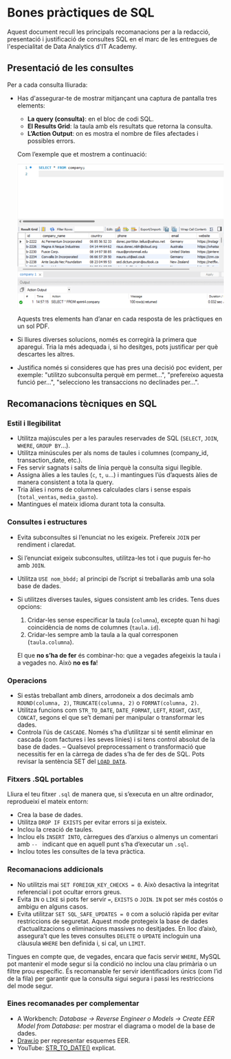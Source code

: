 # Bones pràctiques de SQL

Aquest document recull les principals recomanacions per a la redacció, presentació i justificació de consultes SQL en el marc de les entregues de l'especialitat de Data Analytics d'IT Academy.

## Presentació de les consultes

Per a cada consulta lliurada:

- Has d'assegurar-te de mostrar mitjançant una captura de pantalla tres elements:

    - **La query (consulta)**: en el bloc de codi SQL.
    - **El Results Grid**: la taula amb els resultats que retorna la consulta.
    - **L’Action Output**: on es mostra el nombre de files afectades i possibles errors.

    Com l’exemple que et mostrem a continuació:

    ![alt text](./images/screenshot-query.png)

    Aquests tres elements han d’anar en cada resposta de les pràctiques en un sol PDF. 

- Si lliures diverses solucions, només es corregirà la primera que aparegui. Tria la més adequada i, si ho desitges, pots justificar per què descartes les altres.

- Justifica només si consideres que has pres una decisió poc evident, per exemple: "utilitzo subconsulta perquè em permet...", "prefereixo aquesta funció per...", "selecciono les transaccions no declinades per...".

## Recomanacions tècniques en SQL

### Estil i llegibilitat

- Utilitza majúscules per a les paraules reservades de SQL (``SELECT``, ``JOIN``, ``WHERE``, ``GROUP BY``...).
- Utilitza minúscules per als noms de taules i columnes (company_id, transaction_date, etc.).
- Fes servir sagnats i salts de línia perquè la consulta sigui llegible.
- Assigna àlies a les taules (`c`, `t`, `u`...) i mantingues l’ús d’aquests àlies de manera consistent a tota la query.
- Tria àlies i noms de columnes calculades clars i sense espais (`total_ventas`, `media_gasto`).
- Mantingues el mateix idioma durant tota la consulta.

### Consultes i estructures

- Evita subconsultes si l’enunciat no les exigeix. Prefereix `JOIN` per rendiment i claredat.
- Si l’enunciat exigeix subconsultes, utilitza-les tot i que puguis fer-ho amb `JOIN`.
- Utilitza `USE nom_bbdd;` al principi de l’script si treballaràs amb una sola base de dades.
- Si utilitzes diverses taules, sigues consistent amb les crides. Tens dues opcions:
    1. Cridar-les sense especificar la taula (`columna`), excepte quan hi hagi coincidència de noms de columnes (`taula.id`).
    2. Cridar-les sempre amb la taula a la qual corresponen (`taula.columna`).

    El que **no s’ha de fer** és combinar-ho: que a vegades afegeixis la taula i a vegades no. Això **no es fa**!

### Operacions

- Si estàs treballant amb diners, arrodoneix a dos decimals amb `ROUND(columna, 2)`, `TRUNCATE(columna, 2)` o `FORMAT(columna, 2)`.
- Utilitza funcions com `STR_TO_DATE`, `DATE_FORMAT`, `LEFT`, `RIGHT`, `CAST`, `CONCAT`, segons el que se’t demani per manipular o transformar les dades.
- Controla l’ús de `CASCADE`. Només s’ha d’utilitzar si té sentit eliminar en cascada (com factures i les seves línies) i si tens control absolut de la base de dades.
– Qualsevol preprocessament o transformació que necessitis fer en la càrrega de dades s’ha de fer des de SQL. Pots revisar la sentència SET del [``LOAD DATA``](https://dev.mysql.com/doc/refman/8.4/en/load-data.html).

### Fitxers .SQL portables

Lliura el teu fitxer `.sql` de manera que, si s’executa en un altre ordinador, reprodueixi el mateix entorn:

- Crea la base de dades.
- Utilitza `DROP IF EXISTS` per evitar errors si ja existeix.
- Inclou la creació de taules.
- Inclou els `INSERT INTO`, càrregues des d’arxius o almenys un comentari amb `-- ` indicant que en aquell punt s’ha d’executar un `.sql`.
- Inclou totes les consultes de la teva pràctica.

### Recomanacions addicionals

- No utilitzis mai `SET FOREIGN_KEY_CHECKS = 0`. Això desactiva la integritat referencial i pot ocultar errors greus.
- Evita `IN` o `LIKE` si pots fer servir `=`, `EXISTS` o `JOIN`. `IN` pot ser més costós o ambigu en alguns casos.
- Evita utilitzar `SET SQL_SAFE_UPDATES = 0` com a solució ràpida per evitar restriccions de seguretat. Aquest mode protegeix la base de dades d’actualitzacions o eliminacions massives no desitjades. En lloc d’això, assegura’t que les teves consultes `DELETE` o `UPDATE` incloguin una clàusula `WHERE` ben definida i, si cal, un `LIMIT`.

Tingues en compte que, de vegades, encara que facis servir `WHERE`, MySQL pot mantenir el mode segur si la condició no inclou una clau primària o un filtre prou específic. És recomanable fer servir identificadors únics (com l’id de la fila) per garantir que la consulta sigui segura i passi les restriccions del mode segur.


### Eines recomanades per complementar

- A Workbench: *Database → Reverse Engineer o Models → Create EER Model from Database*: per mostrar el diagrama o model de la base de dades.
- [Draw.io](https://app.diagrams.net/) per representar esquemes EER.
- YouTube: [STR_TO_DATE()](https://www.youtube.com/watch?v=z2_8cYcxfwg) explicat.